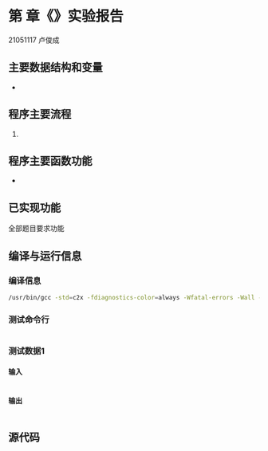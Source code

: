 # 第 章《》实验报告

21051117 卢俊成

## 主要数据结构和变量

- 

## 程序主要流程

1. 

## 程序主要函数功能

- 

## 已实现功能

全部题目要求功能

## 编译与运行信息

### 编译信息

```bash
/usr/bin/gcc -std=c2x -fdiagnostics-color=always -Wfatal-errors -Wall -Wextra -g 1.c -o 1 -lm
```

### 测试命令行

```bash

```

### 测试数据1

#### 输入

```text

```

#### 输出

```text

```

## 源代码

```c

```
